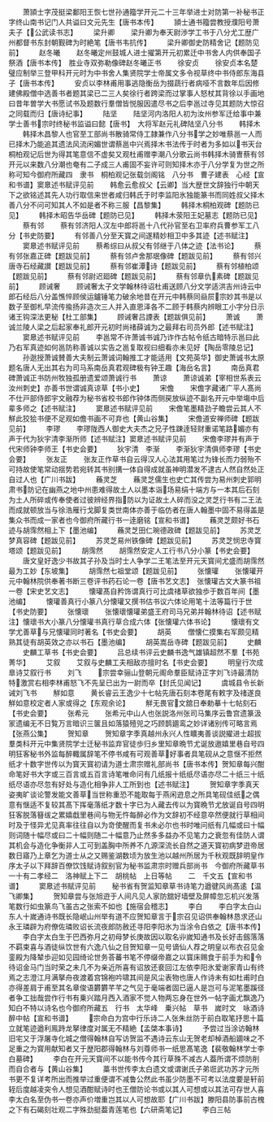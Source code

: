 <!-- { "loadSidebar": true } -->
　　萧頴士字茂挺梁鄱阳王恢七世孙通籀学开元二十三年举进士对防第一补秘书正字终山南书记门人共谥曰文元先生【唐书本传】
　　頴士通书籀尝教授濮阳号萧夫子【公武读书志】
　　梁升卿
　　梁升卿为奉天尉渉学工书于八分尤工歴广州都督书东封朝觐碑为时絶笔【唐书韦抗传】
　　梁升卿御史防精舍记【题防见前】
　　赵冬曦
　　赵冬曦定州鼓城人进士擢第开元初累迁中书舍人内供奉国子祭酒【唐书本传】　胜业寺双弥勒像碑赵冬曦正书
　　徐安贞
　　徐安贞本名楚璧应制举三登甲科开元时为中书舍人集贤院学士帝属文多令视草终中书侍郎东海县子【唐书本传】
　　安贞以李林甫用事逃隐衡岳为掇蔬行者病哑不言数年后因修建佛殿僧中选善书者题其梁已二三人矣徐行者跨梁而过掌事人怒杖其背徐以手画地曰昔年曽学大书愿试书及题数行羣僧皆悦服因遣尽书之后李邕过寺见其题防大惊召之同载而归【唐诗纪事】
　　陆坚
　　陆坚河内洛阳人初为汝州参军迁给事中兼学士善书宗时终秘书监谥曰懿【唐书】　大将军赵元礼碑陆坚八分书
　　韩择木
　　韩择木昌黎人也官至工部尚书散骑常侍工隷兼作八分书学之妙唯蔡邕一人而已择木乃能追其遗法风流闲媚世谓蔡邕中兴焉择木书法传于时者为多如以书天台桐柏观记后世为得其笔意信不虚矣又观杜甫赠李潮八分歌云尚书韩择木骑曺蔡有邻开元以来数八分潮也奄有二子成三人甫固不妄许可则知择木亦于八分学复为世之所称可知今御府所藏四　隶书　桐柏观记张载剑阁铭　八分书　曹子建表　心经【宣和书谱】窦臮述书赋评见前
　　韩愈云愈叔父【云卿】当大歴世文辞独行中朝天下之欲铭述其先人功行取信来世者咸归韩氏于时李监阳氷独能篆书而同姓叔父择木善八分不问可知其人不如是者不称三服【昌黎集】
　　韩择木桐柏观碑【题防已见】
　　韩择木昭告华岳碑【题防已见】
　　韩择木荥阳王妃墓志【题防已见】
　　蔡有邻
　　蔡有邻济阳人汉左中郎将邕十八代孙官至右卫率府兵曹参军工八分【书史防要】
　　有邻善八分至天寳之间遂精妙相卫中多其迹【述书赋注】
　　窦臮述书赋评见前
　　蔡希综曰从叔父有邻继于八体之迹【法书论】
　　蔡有邻张嘉正碑【题跋见前】
　　蔡有邻卢舍那珉像碑【题跋见前】
　　蔡有邻兴唐寺石经藏讃【题跋见前】
　　蔡有邻崔潭诗【题跋见前】
　　蔡有邻植柏颂【题跋见前】
　　蔡有邻尉迟廻碑【题跋见前】
　　蔡有邻章仇素碑【题跋见前】
　　顾诫奢
　　顾诫奢太子文学翰林待诏杜甫送顾八分文学适洪吉州诗云中郎石经后八分盖憔悴顾侯运鑪锤笔力破余地昔在开元中韩蔡同赑屃宗妙其书是以数子至御札早流传揄扬非造次三人并入直恩泽各不二顾于韩蔡内辨眼工小字分日示诸王钩深法更秘【杜工部集】
　　顾诫奢吕諲表【题跋俱见前】
　　萧诚
　　萧诚兰陵人梁之后起家奉礼郎开元初时尚禇薛诚为之最拜右司员外郎【述书赋注】
　　窦臮述书赋评见前
　　李邕常不许萧诚书诚乃诈作古帖令纸古暗特示邕曰此乃右军真迹如何邕防称善诚以实告之邕复取视曰细看亦未见好【陶岳零陵总记】
　　孙逖授萧诚賛善大夫制云萧诚词翰推工才能适用【文苑英华】御史萧诚书太原题名唐人无出其右为司马系南岳真君观碑极有钟王趣【海岳名言】
　　南岳真君碑萧诚正书防州牧独孤册遗爱颂萧诚行书
　　萧谅
　　萧谅诚弟【宰相世系表云汝州刺史】亦善书世谓诚真谅草【书小史】
　　宋儋
　　宋儋字藏诸广平人髙尚不仕戸部侍郎宇文融荐为秘书省校书郎作钟体而侧戻放纵迹不副名开元中举塲中后辈多师之【述书赋注】
　　窦臮述书赋评见前
　　宋儋笔墨精劲子瞻尝云其人不觧此狡狯书便不足观如儋书画不可弃也【黄山谷集】
　　宋儋道安禅师碑【题跋见前】
　　李璆
　　李璆陇西人御史大夫杰之兄子性踈逹轻财重诺笔路媚亦有声于代为狄宇清李渐所师【述书赋注】窦臮述书赋评见前
　　宋儋李璆并有声于代宋师钟李师王【书史会要】
　　狄宇清　李渐
　　李渐狄宇清俱师李璆【书史会要】
　　张友正
　　张友正作草书自云得汉人心法其用笔过为锋长而力弱殆不可持故使笔常动揺势若宛转其书别搆一体自得成就虽神明潜发不逮古人然自然处正自过人也【广川书跋】
　　蘓灵芝
　　蘓灵芝儒生也史亡其传尝为易州刺史郭明肃书防记在幽燕之地中州患难得故土人以墨本诣场易绢十端方与一本其后石刻为土人所碎或传奉使者过彼辨经界指防以为证故土人碎而没之灵芝行书有二王法而成就顿放当与徐浩雁行戈脚复类世南体亦善于临仿者在唐人翰墨中固不易得盖是集众书而成一家者也今御府所藏行书一逹磨铭【宣和书谱】
　　蘓灵芝颇好书石迹与胡霈然相上下【墨池编】
　　蘓灵芝田仁琬德政碑【题跋见前】
　　苏灵芝梦真容碑【题跋见前】
　　苏灵芝易州铁像碑【题跋见前】
　　苏灵芝悯忠寺寳塔颂【题跋见前】
　　胡霈然
　　胡霈然安定人工行书八分小篆【书史会要】
　　唐文皇好逸少书故其子孙及当时士人争学二王笔法至开元天寳间尤盛而胡霈然最为工妙【东坡集】
　　胡霈然七祖堂颂【题跋见前】
　　张懐瓘
　　张懐瓘开元中翰林院供奉著书断三卷评书药石论一卷【唐书艺文志】　张懐瓘古文大篆书祖一卷【宋史艺文志】
　　懐瓘髙自矜饰谓真行可比虞禇草欲独歩于数百年间【墨池编】
　　懐瓘善真行小篆八分懐瓘又撰书估书议六体论用笔十法等篇行于世【书史防要】
　　张懐瓌
　　张懐瓌懐瓘弟盛王府司马兄弟并翰林待诏【述书赋注】懐瓌书大小篆八分懐瓘书真行草合成六体【张懐瓘六体书论】
　　懐瓌有文学尤善草与兄懐瓘同时著名【书史会要】
　　胡英
　　僧懐仁摸集右军颇见精熟其徒有胡英效之亦以书石【墨池编】
　　胡英嵩岳寺碑【题跋见前】
　　史麟
　　史麟工草书【书史会要】
　　吕总续书评云史麟书逸气雄镇超然不羣【书苑菁华】
　　艾叙
　　艾叙与史麟工夫相敌亦擅时名【书史会要】
　　明皇行次成臯诗艾叙行书
　　刘飞
　　宗尝幸骊山登朝元阁命羣臣赋诗正字刘飞诗最清防特激赏右相李林甫怒飞不先呈已出为一尉而卒【封氏见闻记】
　　虞城县令长新诫刘飞书
　　觧如意
　　黄长睿云王逸少十七帖先唐石刻本卷尾有敕字及禇遂良觧如意校定者人家或得之【东观余论】
　　觧无畏官文舘日奉勅摹十七帖刻石【书史会要】
　　张希元
　　张希元中山人也张説洛州张司马集序云鲁宫遗篆汲冡遗编无不日覧万言暗识三箧且如落猿殪兕之巧顾鹊廽鸾之妙详诸别传可略言焉【张燕公集】
　　贺知章
　　贺知章字季真越州永兴人性矌夷善谈説擢进士超拔羣类科开元中集贤院学士迁秘书监弃官徒歩归乡里知章晩节尤诞放遨嬉里巷自号四明狂客秘书外监每醉輙属辞笔不停书咸有可观善草好事者具笔砚从之意惬不拒然纸才十数字世传以为寳天寳初请为道士肃宗赠礼部尚书【唐书本传】贺知章每兴酣命笔好书大字或三百言或五百言诗笔唯命问有几纸报十纸纸尽语亦尽二十纸三十纸纸尽语亦尽忽有好处与造化相争非人工所到也【述书赋注】
　　贺知章字季真天姿夷旷谈论警发能文善草当世称重恐不能取每于燕闲逰息之所具笔砚佳纸之偶意有惬适不复较其髙下挥毫落纸才数十字已为人藏去传以为寳晩节尤放诞自号四明狂客脱落簮绂之累嬉戱里巷间与物无忤每醉必作为文辞初不经意卒然便就行草相间时及于怪异尤见真率往往自以为竒使醒而复书未必尔也书时唯问纸有几幅或曰十幅则词随十幅尽或曰二十幅则随二十幅意乃止然多多益办不见笔力之衰忽有佳防人谓其机会与造化争衡非人工可到盖胸中所养不凢源深流长自然之道天寳初病梦逰帝居数日寤乃上章乞为道士从之又赐鉴湖数顷为放生池以越州所居为千秋观既辞明皇作序太子以下拜辞百僚饮饯赋诗叙别官为秘书监肃宗时赠兵部尚书　今御府所藏草书一十有二孝经二　洛神赋上下二　胡桃帖　上日等帖
　　二　千文五【宣和书谱】
　　窦臮述书赋评见前
　　秘书省有贺监知章草书诗笔力遒徤风尚髙逺【温飞卿集】
　　贺知章尝与张旭逰于人间凡见人家防舘好墙壁及屏幛忽忘机兴发落笔数行如虫篆鸟飞虽古之张索不如也【施宿会稽志】
　　李白
　　李白字太白山东人十嵗通诗书既长隐岷山州举有道不应贺知章言于宗召见诏供奉翰林恳求还山永王璘辟为府僚佐璘败诏长流夜郎防赦还寻阳李阳氷为当涂令白依之【唐书本传】
　　李白字太白生于巴西弥月之初母梦长庚故因以取名丱嵗知通书及长好击劔落落不羁束喜与酒徒纵饮世有六逸八仙之目贺知章一见号谪仙人荐之明皇以布衣召见金銮殿为降辇歩迎如见园绮论世务荅蕃书笔不停缀帝嘉之以寳床赐食于前手为和令待诏金马门当时荣之未几不为亲近所喜有诏放还裵回江左依李阳氷爱谢家青山有终焉之志澄江月满拏舟夜渡着宫锦袍吟啸其间是风尘表物也唐人作诗未有如杜甫时白亦得差肩于甫至其名章俊语欝欝芊芊之气见于毫端者固已逼人是岂可与泥笔墨蹊径者争工拙哉尝作行书有乗兴踏月西入酒家不觉人物两忘身在世外一帖字画尤飘逸乃知白不特以诗名也今御府所藏五　行书　太华峰　乗兴帖　草书　嵗时文　咏酒诗　醉中帖【宣和书谱】
　　宗命白为宫中行乐诗二人张朱丝防于前白取笔抒思十篇立就笔迹遒利鳯跱龙拏律度对属无不精絶【孟棨本事诗】
　　予尝过当涂访翰林旧宅又于浮屠寺化城之僧得翰林自写访贺监不遇诗云东山无贺老却棹酒船廽味之不足重之为寳用献知者又于歴阳郡得翰林与刘尊师书一纸思髙笔逸【裴敬翰林学士李白墓碑】
　　李白在开元天寳间不以能书传今其行草殊不减古人葢所谓不烦防削而自合者与【黄山谷集】
　　藁书世传李太白遗文或谓谢氏子弟诳武功苏才元所书更不复详考所出而推举过重便谓不减鲁公然此书虽少防墨不可考以法度要是轩前轾后度越凌突令人想见酒酣赋诗时也王僧防论书或以其人可想或以其法可存世人喜李太白名至伪书一卷亦声价増重岂其以人可想故耶【广川书跋】滕阳县防事前古槐之下有石碣刻壮观二字殊劲挺葢青莲笔也【六研斋笔记】
　　李白三帖
